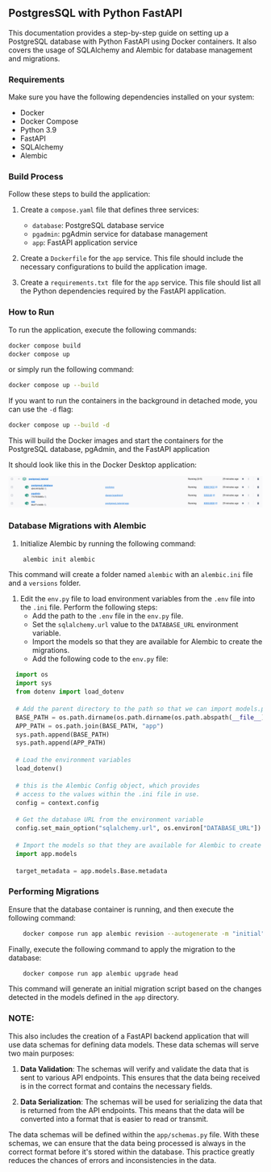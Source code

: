 ## PostgresSQL with Python FastAPI

This documentation provides a step-by-step guide on setting up a PostgreSQL database with Python FastAPI using Docker containers. It also covers the usage of SQLAlchemy and Alembic for database management and migrations.

### Requirements
Make sure you have the following dependencies installed on your system:
* Docker
* Docker Compose
* Python 3.9
* FastAPI
* SQLAlchemy
* Alembic


### Build Process
Follow these steps to build the application:
1. Create a `compose.yaml` file that defines three services:
   * `database`: PostgreSQL database service
   * `pgadmin`: pgAdmin service for database management
   * `app`: FastAPI application service

2. Create a `Dockerfile` for the `app` service. This file should include the necessary configurations to build the application image.

3. Create a `requirements.txt `file for the `app` service. This file should list all the Python dependencies required by the FastAPI application.

### How to Run
To run the application, execute the following commands:

```bash
docker compose build
docker compose up
```

or simply run the following command:
```bash
docker compose up --build
```

If you want to run the containers in the background in detached mode, you can use the `-d` flag:
```bash
docker compose up --build -d
```

This will build the Docker images and start the containers for the PostgreSQL database, pgAdmin, and the FastAPI application

It should look like this in the Docker Desktop application:

![Containers running](pictures/containers_running.png)


### Database Migrations with Alembic

1. Initialize Alembic by running the following command:
```bash
    alembic init alembic
```
This command will create a folder named `alembic` with an `alembic.ini` file and a `versions` folder.

1. Edit the `env.py` file to load environment variables from the `.env` file into the `.ini` file. Perform the following steps:
   * Add the path to the `.env` file in the `env.py` file.
   * Set the `sqlalchemy.url` value to the `DATABASE_URL` environment variable.
   * Import the models so that they are available for Alembic to create the migrations.
   * Add the following code to the `env.py` file:
  ```python
    import os
    import sys
    from dotenv import load_dotenv

    # Add the parent directory to the path so that we can import models.py
    BASE_PATH = os.path.dirname(os.path.dirname(os.path.abspath(__file__)))
    APP_PATH = os.path.join(BASE_PATH, "app")
    sys.path.append(BASE_PATH)
    sys.path.append(APP_PATH)

    # Load the environment variables
    load_dotenv()

    # this is the Alembic Config object, which provides
    # access to the values within the .ini file in use.
    config = context.config

    # Get the database URL from the environment variable
    config.set_main_option("sqlalchemy.url", os.environ["DATABASE_URL"])

    # Import the models so that they are available for Alembic to create the migrations
    import app.models

    target_metadata = app.models.Base.metadata

  ```

### Performing Migrations
Ensure that the database container is running, and then execute the following command:
```bash
    docker compose run app alembic revision --autogenerate -m "initial"
```

Finally, execute the following command to apply the migration to the database:
```bash
    docker compose run app alembic upgrade head
```

This command will generate an initial migration script based on the changes detected in the models defined in the `app` directory.

### NOTE:
This also includes the creation of a FastAPI backend application that will use data schemas for defining data models. These data schemas will serve two main purposes:

1. **Data Validation**: The schemas will verify and validate the data that is sent to various API endpoints. This ensures that the data being received is in the correct format and contains the necessary fields.

2. **Data Serialization**: The schemas will be used for serializing the data that is returned from the API endpoints. This means that the data will be converted into a format that is easier to read or transmit.

The data schemas will be defined within the `app/schemas.py` file. With these schemas, we can ensure that the data being processed is always in the correct format before it's stored within the database. This practice greatly reduces the chances of errors and inconsistencies in the data.